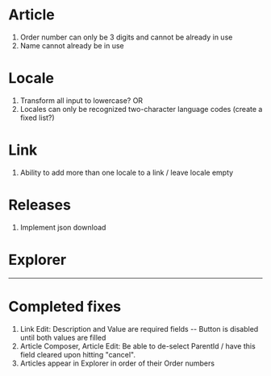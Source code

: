 
# Article

1. Order number can only be 3 digits and cannot be already in use
2. Name cannot already be in use


# Locale

1. Transform all input to lowercase? OR
2. Locales can only be recognized two-character language codes (create a fixed list?)


# Link

1. Ability to add more than one locale to a link / leave locale empty 

# Releases

1. Implement json download

# Explorer



---

# Completed fixes

1. Link Edit: Description and Value are required fields -- Button is disabled until both values are filled
2. Article Composer, Article Edit: Be able to de-select ParentId / have this field cleared upon hitting "cancel". 
3. Articles appear in Explorer in order of their Order numbers


